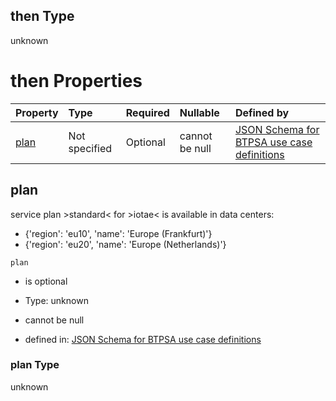## then Type

unknown

# then Properties

| Property      | Type          | Required | Nullable       | Defined by                                                                                                                                                                                                                                      |
| :------------ | :------------ | :------- | :------------- | :---------------------------------------------------------------------------------------------------------------------------------------------------------------------------------------------------------------------------------------------- |
| [plan](#plan) | Not specified | Optional | cannot be null | [JSON Schema for BTPSA use case definitions](btpsa-usecase-properties-services-items-allof-1-then-allof-54-then-allof-1-then-properties-plan.md "undefined#/properties/services/items/allOf/1/then/allOf/54/then/allOf/1/then/properties/plan") |

## plan

service plan >standard< for >iotae< is available in data centers:

*   {'region': 'eu10', 'name': 'Europe (Frankfurt)'}
*   {'region': 'eu20', 'name': 'Europe (Netherlands)'}

`plan`

*   is optional

*   Type: unknown

*   cannot be null

*   defined in: [JSON Schema for BTPSA use case definitions](btpsa-usecase-properties-services-items-allof-1-then-allof-54-then-allof-1-then-properties-plan.md "undefined#/properties/services/items/allOf/1/then/allOf/54/then/allOf/1/then/properties/plan")

### plan Type

unknown
